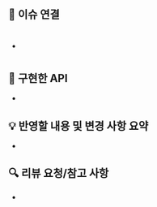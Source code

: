 ## 🔗 이슈 연결

<!-- 이슈 번호를 적어주세요. -->
<!-- 예시: close #1 -->

- #

## 🚀 구현한 API

<!-- 구현한 API를 적어주세요. -->
<!-- 예시: GET /api/v1/users -->

- 

## 💡 반영할 내용 및 변경 사항 요약

<!-- 작업한 내용을 간략하게 적어주세요. -->
<!-- 예시: 유저 정보 조회 API를 새롭게 추가합니다. -->

- 

## 🔍 리뷰 요청/참고 사항

<!-- 리뷰어에게 요청하고 싶은 내용이나 참고할 사항을 적어주세요. -->

- 
